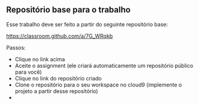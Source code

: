 ## Repositório base para o trabalho


Esse trabalho deve ser feito a partir do seguinte repositório base:

https://classroom.github.com/a/7G_WRqkb

Passos: 

* Clique no link acima
* Aceite o assignment (ele criará automaticamente um repositório público para você)
* Clique no link do repositório criado
* Clone o repositório para o seu workspace no cloud9 (implemente o projeto a partir desse repositório)
* 
